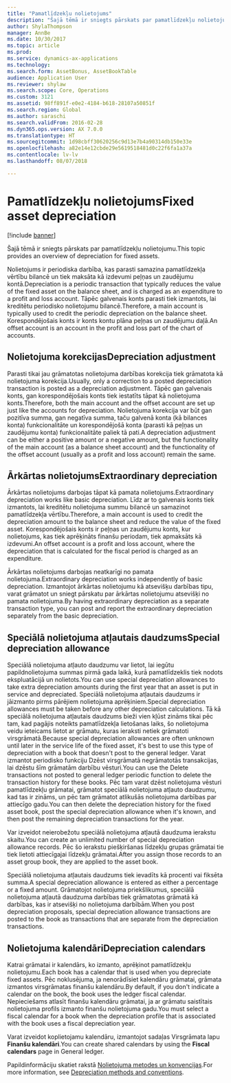 ```yaml
---
title: "Pamatlīdzekļu nolietojums"
description: "Šajā tēmā ir sniegts pārskats par pamatlīdzekļu nolietojumu."
author: ShylaThompson
manager: AnnBe
ms.date: 10/30/2017
ms.topic: article
ms.prod: 
ms.service: dynamics-ax-applications
ms.technology: 
ms.search.form: AssetBonus, AssetBookTable
audience: Application User
ms.reviewer: shylaw
ms.search.scope: Core, Operations
ms.custom: 3121
ms.assetid: 98ff891f-e0e2-4184-b618-28107a50851f
ms.search.region: Global
ms.author: saraschi
ms.search.validFrom: 2016-02-28
ms.dyn365.ops.version: AX 7.0.0
ms.translationtype: HT
ms.sourcegitcommit: 1d98cbff30620256c9d13e7b4a90314db150e33e
ms.openlocfilehash: a82e14e12cbde29e5619518481d0c22f6fa1a37a
ms.contentlocale: lv-lv
ms.lasthandoff: 08/07/2018

---
```


# <a name="fixed-asset-depreciation"></a><span data-ttu-id="12d65-103">Pamatlīdzekļu nolietojums</span><span class="sxs-lookup"><span data-stu-id="12d65-103">Fixed asset depreciation</span></span>

[!include [banner](../includes/banner.md)]

<span data-ttu-id="12d65-104">Šajā tēmā ir sniegts pārskats par pamatlīdzekļu nolietojumu.</span><span class="sxs-lookup"><span data-stu-id="12d65-104">This topic provides an overview of depreciation for fixed assets.</span></span>

<span data-ttu-id="12d65-105">Nolietojums ir periodiska darbība, kas parasti samazina pamatlīdzekļa vērtību bilancē un tiek maksāta kā izdevumi peļņas un zaudējumu kontā.</span><span class="sxs-lookup"><span data-stu-id="12d65-105">Depreciation is a periodic transaction that typically reduces the value of the fixed asset on the balance sheet, and is charged as an expenditure to a profit and loss account.</span></span> <span data-ttu-id="12d65-106">Tāpēc galvenais konts parasti tiek izmantots, lai kreditētu periodisko nolietojumu bilancē.</span><span class="sxs-lookup"><span data-stu-id="12d65-106">Therefore, a main account is typically used to credit the periodic depreciation on the balance sheet.</span></span> <span data-ttu-id="12d65-107">Korespondējošais konts ir konts kontu plāna peļņas un zaudējumu daļā.</span><span class="sxs-lookup"><span data-stu-id="12d65-107">An offset account is an account in the profit and loss part of the chart of accounts.</span></span>

## <a name="depreciation-adjustment"></a><span data-ttu-id="12d65-108">Nolietojuma korekcijas</span><span class="sxs-lookup"><span data-stu-id="12d65-108">Depreciation adjustment</span></span>
<span data-ttu-id="12d65-109">Parasti tikai jau grāmatotas nolietojuma darbības korekcija tiek grāmatota kā nolietojuma korekcija.</span><span class="sxs-lookup"><span data-stu-id="12d65-109">Usually, only a correction to a posted depreciation transaction is posted as a depreciation adjustment.</span></span> <span data-ttu-id="12d65-110">Tāpēc gan galvenais konts, gan korespondējošais konts tiek iestatīts tāpat kā nolietojuma konts.</span><span class="sxs-lookup"><span data-stu-id="12d65-110">Therefore, both the main account and the offset account are set up just like the accounts for depreciation.</span></span> <span data-ttu-id="12d65-111">Nolietojuma korekcija var būt gan pozitīva summa, gan negatīva summa, taču galvenā konta (kā bilances konta) funkcionalitāte un korespondējošā konta (parasti kā peļņas un zaudējumu konta) funkcionalitāte paliek tā pati.</span><span class="sxs-lookup"><span data-stu-id="12d65-111">A depreciation adjustment can be either a positive amount or a negative amount, but the functionality of the main account (as a balance sheet account) and the functionality of the offset account (usually as a profit and loss account) remain the same.</span></span>

## <a name="extraordinary-depreciation"></a><span data-ttu-id="12d65-112">Ārkārtas nolietojums</span><span class="sxs-lookup"><span data-stu-id="12d65-112">Extraordinary depreciation</span></span>
<span data-ttu-id="12d65-113">Ārkārtas nolietojums darbojas tāpat kā pamata nolietojums.</span><span class="sxs-lookup"><span data-stu-id="12d65-113">Extraordinary depreciation works like basic depreciation.</span></span> <span data-ttu-id="12d65-114">Līdz ar to galvenais konts tiek izmantots, lai kreditētu nolietojuma summu bilancē un samazinot pamatlīdzekļa vērtību.</span><span class="sxs-lookup"><span data-stu-id="12d65-114">Therefore, a main account is used to credit the depreciation amount to the balance sheet and reduce the value of the fixed asset.</span></span> <span data-ttu-id="12d65-115">Korespondējošais konts ir peļņas un zaudējumu konts, kur nolietojums, kas tiek aprēķināts finanšu periodam, tiek apmaksāts kā izdevumi.</span><span class="sxs-lookup"><span data-stu-id="12d65-115">An offset account is a profit and loss account, where the depreciation that is calculated for the fiscal period is charged as an expenditure.</span></span> 

<span data-ttu-id="12d65-116">Ārkārtas nolietojums darbojas neatkarīgi no pamata nolietojuma.</span><span class="sxs-lookup"><span data-stu-id="12d65-116">Extraordinary depreciation works independently of basic depreciation.</span></span> <span data-ttu-id="12d65-117">Izmantojot ārkārtas nolietojumu kā atsevišķu darbības tipu, varat grāmatot un sniegt pārskatu par ārkārtas nolietojumu atsevišķi no pamata nolietojuma.</span><span class="sxs-lookup"><span data-stu-id="12d65-117">By having extraordinary depreciation as a separate transaction type, you can post and report the extraordinary depreciation separately from the basic depreciation.</span></span>

## <a name="special-depreciation-allowance"></a><span data-ttu-id="12d65-118">Speciālā nolietojuma atļautais daudzums</span><span class="sxs-lookup"><span data-stu-id="12d65-118">Special depreciation allowance</span></span>
<span data-ttu-id="12d65-119">Speciālā nolietojuma atļauto daudzumu var lietot, lai iegūtu papildnolietojuma summas pirmā gada laikā, kurā pamatlīdzeklis tiek nodots ekspluatācijā un nolietots.</span><span class="sxs-lookup"><span data-stu-id="12d65-119">You can use special depreciation allowances to take extra depreciation amounts during the first year that an asset is put in service and depreciated.</span></span> <span data-ttu-id="12d65-120">Speciālā nolietojuma atļautais daudzums ir jāizmanto pirms pārējiem nolietojuma aprēķiniem.</span><span class="sxs-lookup"><span data-stu-id="12d65-120">Special depreciation allowances must be taken before any other depreciation calculations.</span></span> <span data-ttu-id="12d65-121">Tā kā speciālā nolietojuma atļautais daudzums bieži vien kļūst zināms tikai pēc tam, kad pagājis noteikts pamatlīdzekļa lietošanas laiks, šo nolietojuma veidu ieteicams lietot ar grāmatu, kuras ieraksti netiek grāmatoti virsgrāmatā.</span><span class="sxs-lookup"><span data-stu-id="12d65-121">Because special depreciation allowances are often unknown until later in the service life of the fixed asset, it's best to use this type of depreciation with a book that doesn't post to the general ledger.</span></span> <span data-ttu-id="12d65-122">Varat izmantot periodisko funkciju Dzēst virsgrāmatā negrāmatotās transakcijas, lai dzēstu šīm grāmatām darbību vēsturi.</span><span class="sxs-lookup"><span data-stu-id="12d65-122">You can use the Delete transactions not posted to general ledger periodic function to delete the transaction history for these books.</span></span> <span data-ttu-id="12d65-123">Pēc tam varat dzēst nolietojuma vēsturi pamatlīdzekļu grāmatai, grāmatot speciālā nolietojuma atļauto daudzumu, kad tas ir zināms, un pēc tam grāmatot atlikušās nolietojuma darbības par attiecīgo gadu.</span><span class="sxs-lookup"><span data-stu-id="12d65-123">You can then delete the depreciation history for the fixed asset book, post the special depreciation allowance when it's known, and then post the remaining depreciation transactions for the year.</span></span> 

<span data-ttu-id="12d65-124">Var izveidot neierobežotu speciālā nolietojuma atļautā daudzuma ierakstu skaitu.</span><span class="sxs-lookup"><span data-stu-id="12d65-124">You can create an unlimited number of special depreciation allowance records.</span></span> <span data-ttu-id="12d65-125">Pēc šo ierakstu piešķiršanas līdzekļu grupas grāmatai tie tiek lietoti attiecīgajai līdzekļu grāmatai.</span><span class="sxs-lookup"><span data-stu-id="12d65-125">After you assign those records to an asset group book, they are applied to the asset book.</span></span> 

<span data-ttu-id="12d65-126">Speciālā nolietojuma atļautais daudzums tiek ievadīts kā procenti vai fiksēta summa.</span><span class="sxs-lookup"><span data-stu-id="12d65-126">A special depreciation allowance is entered as either a percentage or a fixed amount.</span></span> <span data-ttu-id="12d65-127">Grāmatojot nolietojuma priekšlikumus, speciālā nolietojuma atļautā daudzuma darbības tiek grāmatotas grāmatā kā darbības, kas ir atsevišķi no nolietojuma darbībām.</span><span class="sxs-lookup"><span data-stu-id="12d65-127">When you post depreciation proposals, special depreciation allowance transactions are posted to the book as transactions that are separate from the depreciation transactions.</span></span>

## <a name="depreciation-calendars"></a><span data-ttu-id="12d65-128"> Nolietojuma kalendāri</span><span class="sxs-lookup"><span data-stu-id="12d65-128">Depreciation calendars</span></span>
<span data-ttu-id="12d65-129">Katrai grāmatai ir kalendārs, ko izmanto, aprēķinot pamatlīdzekļu nolietojumu.</span><span class="sxs-lookup"><span data-stu-id="12d65-129">Each book has a calendar that is used when you depreciate fixed assets.</span></span> <span data-ttu-id="12d65-130">Pēc noklusējuma, ja nenorādīsiet kalendāru grāmatai, grāmata izmantos virsgrāmatas finanšu kalendāru.</span><span class="sxs-lookup"><span data-stu-id="12d65-130">By default, if you don't indicate a calendar on the book, the book uses the ledger fiscal calendar.</span></span> <span data-ttu-id="12d65-131">Nepieciešams atlasīt finanšu kalendāru grāmatai, ja ar grāmatu saistītais nolietojuma profils izmanto finanšu nolietojuma gadu.</span><span class="sxs-lookup"><span data-stu-id="12d65-131">You must select a fiscal calendar for a book when the depreciation profile that is associated with the book uses a fiscal depreciation year.</span></span> 

<span data-ttu-id="12d65-132">Varat izveidot koplietojamu kalendāru, izmantojot sadaļas Virsgrāmata lapu **Finanšu kalendāri**.</span><span class="sxs-lookup"><span data-stu-id="12d65-132">You can create shared calendars by using the **Fiscal calendars** page in General ledger.</span></span>

<span data-ttu-id="12d65-133">Papildinformāciju skatiet rakstā [Nolietojuma metodes un konvencijas](depreciation-methods-conventions.md).</span><span class="sxs-lookup"><span data-stu-id="12d65-133">For more information, see [Depreciation methods and conventions](depreciation-methods-conventions.md).</span></span>




